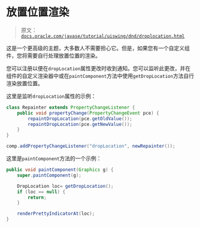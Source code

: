 # 放置位置渲染

> 原文：[`docs.oracle.com/javase/tutorial/uiswing/dnd/droplocation.html`](https://docs.oracle.com/javase/tutorial/uiswing/dnd/droplocation.html)

这是一个更高级的主题，大多数人不需要担心它。但是，如果您有一个自定义组件，您将需要自行处理放置位置的渲染。

您可以注册以便在`dropLocation`属性更改时收到通知。您可以监听此更改，并在组件的自定义渲染器中或在`paintComponent`方法中使用`getDropLocation`方法自行渲染放置位置。

这里是监听`dropLocation`属性的示例：

```java
class Repainter extends PropertyChangeListener {
    public void propertyChange(PropertyChangeEvent pce) {
        repaintDropLocation(pce.getOldValue());
        repaintDropLocation(pce.getNewValue());
    }
}

comp.addPropertyChangeListener("dropLocation", newRepainter());

```

这里是`paintComponent`方法的一个示例：

```java
public void paintComponent(Graphics g) {
    super.paintComponent(g);

    DropLocation loc= getDropLocation();
    if (loc == null) {
        return;
    }

    renderPrettyIndicatorAt(loc);
}

```

